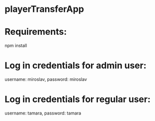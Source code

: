 # playerTransferApp

# Requirements: 
npm install

# Log in credentials for admin user:
username: miroslav, password: miroslav

# Log in credentials for regular user:
username: tamara, password: tamara
